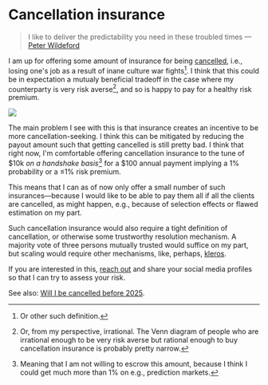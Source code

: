 Cancellation insurance
======================

> I like to deliver the predictability you need in these troubled times
> —[Peter Wildeford](https://twitter.com/peterwildeford/status/1545068907505000453)

I am up for offering some amount of insurance for being [cancelled](https://en.wikipedia.org/wiki/Cancel_culture), i.e., losing one's job as a result of inane culture war fights[^1]. I think that this could be in expectation a mutualy beneficial tradeoff in the case where my counterparty is very risk averse[^2], and so is happy to pay for a healthy risk premium.

![](https://i.imgur.com/NdgBpXl.jpg)

The main problem I see with this is that insurance creates an incentive to be more cancellation-seeking. I think this can be mitigated by reducing the payout amount such that getting cancelled is still pretty bad. I think that right now, I'm comfortable offering cancellation insurance to the tune of $10k *on a handshake basis*[^3] for a $100 annual payment implying a 1% probability or a ≤1% risk premium. 

This means that I can as of now only offer a small number of such insurances—because I would like to be able to pay them all if all the clients are cancelled, as might happen, e.g., because of selection effects or flawed estimation on my part.

Such cancellation insurance would also require a tight definition of cancellation, or otherwise some trustworthy resolution mechanism. A majority vote of three persons mutually trusted would suffice on my part, but scaling would require other mechanisms, like, perhaps, [kleros](https://kleros.io/).

If you are interested in this, [reach out](https://twitter.com/NunoSempere) and share your social media profiles so that I can try to assess your risk.

See also: [Will I be cancelled before 2025](https://manifold.markets/Nu%C3%B1oSempere/will-i-be-cancelled-by-2025).

[^1]: Or other such definition.

[^2]: Or, from my perspective, irrational. The Venn diagram of people who are irrational enough to be very risk averse but rational enough to buy cancellation insurance is probably pretty narrow.

[^3]: Meaning that I am not willing to escrow this amount, because I think I could get much more than 1% on e.g., prediction markets.
